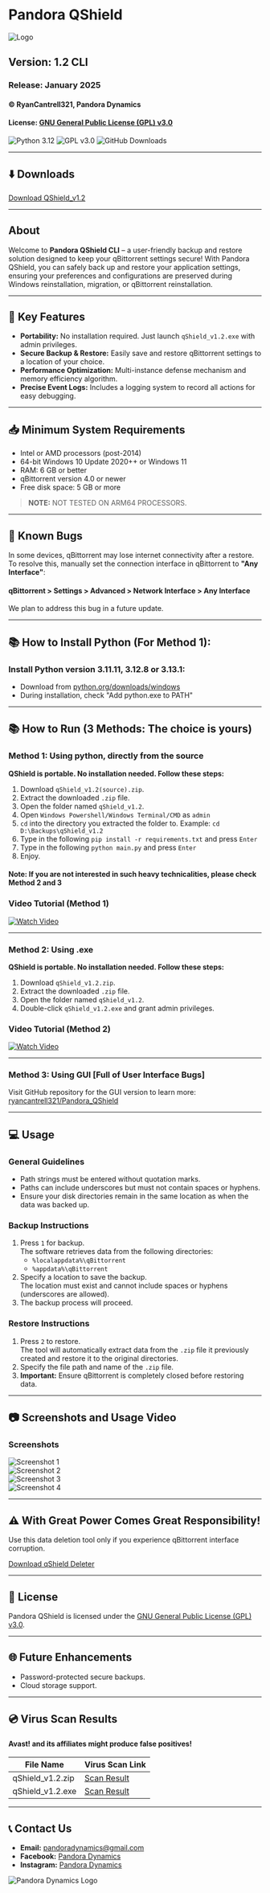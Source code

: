 # Pandora QShield

![Logo](https://i.ibb.co.com/VYr8X9p/Logo.png)

## Version: 1.2 CLI  
### Release: January 2025  
#### © RyanCantrell321, Pandora Dynamics  
#### License: [GNU General Public License (GPL) v3.0](https://www.gnu.org/licenses/gpl-3.0.html)

![Python 3.12](https://img.shields.io/badge/python-3.12-darkgreen)  ![GPL v3.0](https://img.shields.io/badge/GPL-v3.0-orangered) ![GitHub Downloads](https://img.shields.io/github/downloads/ryancantrell321/QShield_v1.2_CLI/total)

---

## ⬇️ Downloads
[Download QShield_v1.2](https://github.com/ryancantrell321/QShield_v1.2_CLI/releases)

---

## About

Welcome to **Pandora QShield CLI** – a user-friendly backup and restore solution designed to keep your qBittorrent settings secure! With Pandora QShield, you can safely back up and restore your application settings, ensuring your preferences and configurations are preserved during Windows reinstallation, migration, or qBittorrent reinstallation.

---

## 🎯 Key Features
- **Portability:** No installation required. Just launch `qShield_v1.2.exe` with admin privileges.
- **Secure Backup & Restore:** Easily save and restore qBittorrent settings to a location of your choice.
- **Performance Optimization:** Multi-instance defense mechanism and memory efficiency algorithm.
- **Precise Event Logs:** Includes a logging system to record all actions for easy debugging.

---

## 📥 Minimum System Requirements
- Intel or AMD processors (post-2014)
- 64-bit Windows 10 Update 2020++ or Windows 11
- RAM: 6 GB or better
- qBittorrent version 4.0 or newer
- Free disk space: 5 GB or more

> **NOTE:** NOT TESTED ON ARM64 PROCESSORS.

---

## 🐞 Known Bugs
In some devices, qBittorrent may lose internet connectivity after a restore. To resolve this, manually set the connection interface in qBittorrent to **"Any Interface"**:  

#### qBittorrent > Settings > Advanced > Network Interface > Any Interface


We plan to address this bug in a future update.

---

## 📚 How to Install Python (For Method 1):
### Install Python version 3.11.11, 3.12.8 or 3.13.1:
- Download from [python.org/downloads/windows](https://www.python.org/downloads/windows/)
- During installation, check "Add python.exe to PATH" 

---

## 📚 How to Run (3 Methods: The choice is yours)

### Method 1: Using python, directly from the source
**QShield is portable. No installation needed. Follow these steps:**
1. Download `qShield_v1.2(source).zip`.
2. Extract the downloaded `.zip` file.
3. Open the folder named `qShield_v1.2`.
4. Open `Windows Powershell/Windows Terminal/CMD` as `admin`
5. `cd` into the directory you extracted the folder to. Example: `cd D:\Backups\qShield_v1.2`
6. Type in the following `pip install -r requirements.txt` and press `Enter`
7. Type in the following `python main.py` and press `Enter`
8. Enjoy.

#### Note: If you are not interested in such heavy technicalities, please check Method 2 and 3


### Video Tutorial (Method 1)
[![Watch Video](https://i.ibb.co.com/BLchYdC/Picture1.png)](https://www.youtube.com/watch?v=mZEZTqEct68)


---

### Method 2: Using .exe
**QShield is portable. No installation needed. Follow these steps:**
1. Download `qShield_v1.2.zip`.
2. Extract the downloaded `.zip` file.
3. Open the folder named `qShield_v1.2`.
4. Double-click `qShield_v1.2.exe` and grant admin privileges.

### Video Tutorial (Method 2)
[![Watch Video](https://i.ibb.co.com/BLchYdC/Picture1.png)](https://www.youtube.com/watch?v=mZEZTqEct68)


---
### Method 3: Using GUI [Full of User Interface Bugs]
Visit GitHub repository for the GUI version to learn more: [ryancantrell321/Pandora_QShield](https://github.com/ryancantrell321/Pandora_QShield)

---

## 💻 Usage

### General Guidelines
- Path strings must be entered without quotation marks.  
- Paths can include underscores but must not contain spaces or hyphens.  
- Ensure your disk directories remain in the same location as when the data was backed up.

### Backup Instructions
1. Press `1` for backup.  
   The software retrieves data from the following directories:  
   - `%localappdata%\qBittorrent`
   - `%appdata%\qBittorrent`
2. Specify a location to save the backup.  
   The location must exist and cannot include spaces or hyphens (underscores are allowed).
3. The backup process will proceed.

### Restore Instructions
1. Press `2` to restore.  
   The tool will automatically extract data from the `.zip` file it previously created and restore it to the original directories.
2. Specify the file path and name of the `.zip` file.
3. **Important:** Ensure qBittorrent is completely closed before restoring data.

---

## 📷 Screenshots and Usage Video

### Screenshots
![Screenshot 1](https://i.ibb.co.com/BLchYdC/Picture1.png)  
![Screenshot 2](https://i.ibb.co.com/SmK2HfP/Picture2.png)  
![Screenshot 3](https://i.ibb.co.com/xh7Ht7Q/Picture3.png)  
![Screenshot 4](https://i.ibb.co.com/YNsch2T/Picture4.png)

---

## ⚠️ With Great Power Comes Great Responsibility!
Use this data deletion tool only if you experience qBittorrent interface corruption.  

[Download qShield Deleter](https://github.com/ryancantrell321/qShield_Deleter/releases/)

---

## 📑 License
Pandora QShield is licensed under the [GNU General Public License (GPL) v3.0](https://www.gnu.org/licenses/gpl-3.0.html).

---

## 🌐 Future Enhancements
- Password-protected secure backups.
- Cloud storage support.

---

## 💿 Virus Scan Results

#### Avast! and its affiliates might produce false positives! 

| File Name        | Virus Scan Link         |
|------------------|-------------------------|
| qShield_v1.2.zip | [Scan Result](https://virusscan.jotti.org/en-US/filescanjob/jqk8wp2jer) |
| qShield_v1.2.exe | [Scan Result](https://virusscan.jotti.org/en-US/filescanjob/b6nifv86j2)         |

---

## 📞 Contact Us
- **Email:** [pandoradynamics@gmail.com](mailto:pandoradynamics@gmail.com)  
- **Facebook:** [Pandora Dynamics](https://facebook.com/pandoradynamics22)  
- **Instagram:** [Pandora Dynamics](https://instagram.com/pandoradynamics22)  

![Pandora Dynamics Logo](https://i.ibb.co.com/gTnpSd6/Pandora-Dynamics-Logo-5-1.png)
